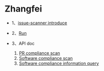 # Zhangfei

* 1、[issue-scanner introduce](doc/scanner/zhangfei.md)

* 2、[Run](doc/run/howToRun.md)

* 3、API doc
    1. [PR compliance scan](doc/api/pr.md)
    2. [Software compliance scan](doc/api/repo.md)
    3. [Software compliance information query](doc/api/repoQuery.md)